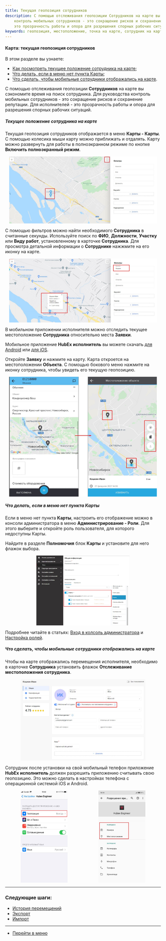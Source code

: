 ```yaml
---
title: Текущая геопозиция сотрудников
description: С помощью отслеживания геопозиции Сотрудников на карте вы сэкономите время на поиск сотрудника. Для руководства
    контроль мобильных сотрудников - это сокращение рисков и сохранение репутации. Для исполнителей -
    это прозрачность работы и опора для разрешения спорных рабочих ситуаций
keywords: геопозиция, местоположение, точка на карте, сотрудник на карте, hubex, хабекс, хубекс, хабикс
---
```


#### Карта: текущая геопозиция сотрудников
В этом разделе вы узнаете:
<html>
<meta charset="utf-8">
<ul>
    <li><a href="#geoposition">Как посмотреть текущее положение сотрудника на карте</a>;</li>
    <li><a href="#nomap">Что делать, если в меню нет пункта Карты</a>;</li>
    <li><a href="#noengineer">Что сделать, чтобы мобильные сотрудники отображались на карте</a>.</li>

</ul>
</html>
<body>

<p>С помощью отслеживания геопозиции <strong>Сотрудников</strong> на карте вы сэкономите время на поиск сотрудника. Для руководства
    контроль мобильных сотрудников - это сокращение рисков и сохранение репутации. Для исполнителей -
    это прозрачность работы и опора для разрешения спорных рабочих ситуаций. </p>


<h5 id="geoposition">Текущее положение сотрудника на карте</h5>
<p>Текущая геопозиция сотрудников отображается в меню <strong>Карты - Карты</strong>. С помощью колесика мыши карту можно приближать и
    отдалять. Карту можно развернуть для работы в полноэкранном режиме по кнопке <strong>Включить полноэкранный режим</strong>.</p>

<div>
    <img style="margin: 0 auto; display: block; max-width: 95%;"
         src="/attachments/images/FAQ/USER/GeoPosition/Map.jpg"/>
</div>

<p>С помощью фильтров можно найти необходимого <strong>Сотрудника</strong> в считанные секунды. Используйте поиск по
    <strong>ФИО</strong>, <strong>Должности</strong>, <strong>Участку</strong> или <strong>Виду работ</strong>, установленному в карточке <strong>Сотрудника</strong>. Для просмотра детальной информации о <strong>Сотруднике</strong>
    нажжмите на его иконку на карте.</p>

<div>
    <img style="margin: 0 auto; display: block; max-width: 95%;"
         src="/attachments/images/FAQ/USER/GeoPosition/Map2.jpg"/>
</div>


<p>В мобильном приложении исполнителя можно отследить текущее местоположение <strong>Сотрудника</strong> относительно места <strong>Заявки</strong>. </p>
<p>Мобильное приложение <strong>HubEx исполнитель</strong> вы можете скачать <a
        href="https://play.google.com/store/apps/details?id=ru.hubex.engineer">для Android</a> или <a
        href="https://apps.apple.com/ru/app/hubex-%D0%B4%D0%BB%D1%8F-%D1%81%D0%B5%D1%80%D0%B2%D0%B8%D1%81%D0%BD%D0%BE%D0%B9-%D1%81%D0%BB%D1%83%D0%B6%D0%B1%D1%8B/id1386688688">для
    iOS</a>.</p>

<p>Откройте <strong>Заявку</strong> и нажмите на карту. Карта откроется на местоположении <strong>Объекта</strong>. С помощью бокового меню нажмите на иконку сотрудника, чтобы увидеть его текущую геопозицию.</p>

<div>
    <img style="margin: 0 auto; display: block; max-width: 95%;"
         src="/attachments/images/FAQ/USER/GeoPosition/TicketMap.jpg"/>
</div>

<h5 id="nomap">Что делать, если в меню нет пункта Карты</h5>
<p>Если в меню нет пункта <Strong>Карты</Strong>, настроить его отображение можно в
    консоли администратора в меню <Strong>Администрирование - Роли</Strong>. Для этого выберите и откройте роль
    пользователя, для
    которого недоступны Карты.</p>
<p>Найдите в разделе <Strong>Полномочия</Strong> блок <Strong>Карты</Strong> и установите для него флажок выбора.</p>

<div>
    <img style="margin: 0 auto; display: block; max-width: 60%;"
         src="/attachments/images/FAQ/USER/GeoPosition/Role.jpg"/>
</div>

<p>Подробнее читайте в статьях: <a
        href="https://wiki.hubex.ru/docs/FAQ/RU/admin/HowToEnterTheAdmin.html">Вход в колсоль администратора</a> и
    <a href="https://wiki.hubex.ru/docs/FAQ/RU/admin/Roles.html">Настройка ролей</a>.</p>

<h5 id="noengineer">Что сделать, чтобы мобильные сотрудники отображались на карте</h5>
<p>Чтобы на карте отображались перемещения исполнителя, необходимо в карточке <Strong>Сотрудника</Strong> установить
    флажок
    <Strong>Отслеживание местоположения сотрудника</Strong>.</p>
<div>
    <img style="margin: 0 auto; display: block; max-width: 80%;"
         src="/attachments/images/FAQ/USER/GeoPosition/Engineer.jpg"/>
</div>
<p>Сотрудник после установки на свой мобильный телефон приложение <strong>HubEx исполнитель</strong> должен разрешить приложению считывать
    свою геопозицию. Это можно сделать в настройках телефона c операционной системой iOS и Android.</p>

<div style="display: flex;">
    <img style="margin: 0 auto; display: block; max-width: 30%;"
         src="/attachments/images/FAQ/USER/GeoPosition/Mob1.jpg"/> <img
        style="margin: 0 auto; display: block; max-width: 30%;"
        src="/attachments/images/FAQ/USER/GeoPosition/Mob2.jpg"/>
</div>
</body>


___
### Следующие шаги:
- [История перемещений](./Geotracking.md)
- [Экспорт](./Export.md)
- [Импорт](./Import.md)

___
- [Перейти в меню](http://wiki.hubex.ru)
